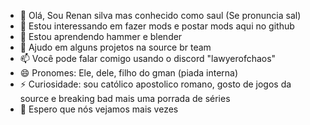 - 👋 Olá, Sou Renan silva mas conhecido como saul (Se pronuncia sal)
- 👀 Estou interessando em fazer mods e postar mods aqui no github
- 🌱 Estou aprendendo hammer e blender 
- 💞️ Ajudo em alguns projetos na source br team
- 📫 Você pode falar comigo usando o discord "lawyerofchaos"
- 😄 Pronomes: Ele, dele, filho do gman (piada interna)
- ⚡ Curiosidade: sou católico apostolico romano, gosto de jogos da source e breaking bad mais uma porrada de séries 
- 👋 Espero que nós vejamos mais vezes

